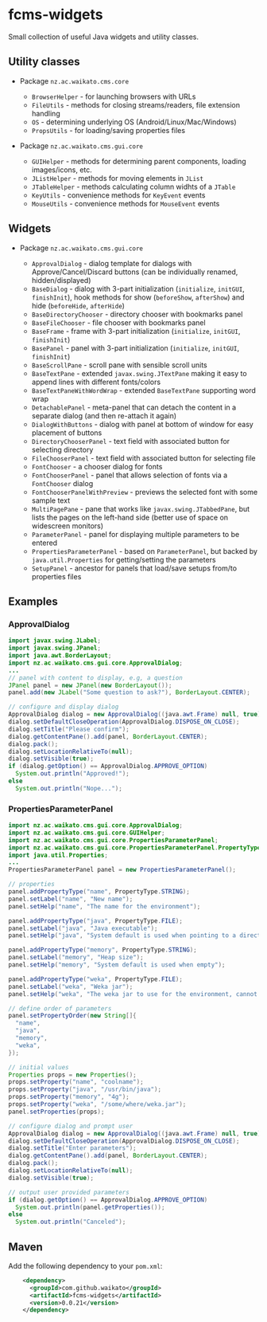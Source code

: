 # fcms-widgets

Small collection of useful Java widgets and utility classes.

## Utility classes

* Package `nz.ac.waikato.cms.core`

  * `BrowserHelper` - for launching browsers with URLs
  * `FileUtils` - methods for closing streams/readers, file extension handling
  * `OS` - determining underlying OS (Android/Linux/Mac/Windows)
  * `PropsUtils` - for loading/saving properties files
  
* Package `nz.ac.waikato.cms.gui.core`

  * `GUIHelper` - methods for determining parent components, loading images/icons, etc.
  * `JListHelper` - methods for moving elements in `JList`
  * `JTableHelper` - methods calculating column widhts of a `JTable`
  * `KeyUtils` - convenience methods for `KeyEvent` events
  * `MouseUtils` - convenience methods for `MouseEvent` events

## Widgets

* Package `nz.ac.waikato.cms.gui.core`

  * `ApprovalDialog` - dialog template for dialogs with Approve/Cancel/Discard buttons
    (can be individually renamed, hidden/displayed)
  * `BaseDialog` - dialog with 3-part initialization (`initialize`, `initGUI`, `finishInit`),
    hook methods for show (`beforeShow`, `afterShow`) and hide (`beforeHide`, `afterHide`)
  * `BaseDirectoryChooser` - directory chooser with bookmarks panel  
  * `BaseFileChooser` - file chooser with bookmarks panel
  * `BaseFrame` - frame with 3-part initialization (`initialize`, `initGUI`, `finishInit`)
  * `BasePanel` - panel with 3-part initialization (`initialize`, `initGUI`, `finishInit`)
  * `BaseScrollPane` - scroll pane with sensible scroll units
  * `BaseTextPane` - extended `javax.swing.JTextPane` making it easy to append lines with different fonts/colors
  * `BaseTextPaneWithWordWrap` - extended `BaseTextPane` supporting word wrap
  * `DetachablePanel` - meta-panel that can detach the content in a separate dialog (and then re-attach it again)
  * `DialogWithButtons` - dialog with panel at bottom of window for easy placement of buttons
  * `DirectoryChooserPanel` - text field with associated button for selecting directory
  * `FileChooserPanel` - text field with associated button for selecting file
  * `FontChooser` - a chooser dialog for fonts
  * `FontChooserPanel` - panel that allows selection of fonts via a `FontChooser` dialog
  * `FontChooserPanelWithPreview` - previews the selected font with some sample text
  * `MultiPagePane` - pane that works like `javax.swing.JTabbedPane`, but lists the pages 
    on the left-hand side (better use of space on widescreen monitors)
  * `ParameterPanel` - panel for displaying multiple parameters to be entered
  * `PropertiesParameterPanel` - based on `ParameterPanel`, but backed by `java.util.Properties` 
    for getting/setting the parameters
  * `SetupPanel` - ancestor for panels that load/save setups from/to properties files
  
## Examples

### ApprovalDialog

```java
import javax.swing.JLabel;
import javax.swing.JPanel;
import java.awt.BorderLayout;
import nz.ac.waikato.cms.gui.core.ApprovalDialog;
...
// panel with content to display, e.g, a question
JPanel panel = new JPanel(new BorderLayout());
panel.add(new JLabel("Some question to ask?"), BorderLayout.CENTER);

// configure and display dialog
ApprovalDialog dialog = new ApprovalDialog((java.awt.Frame) null, true);
dialog.setDefaultCloseOperation(ApprovalDialog.DISPOSE_ON_CLOSE);
dialog.setTitle("Please confirm");
dialog.getContentPane().add(panel, BorderLayout.CENTER);
dialog.pack();
dialog.setLocationRelativeTo(null);
dialog.setVisible(true);
if (dialog.getOption() == ApprovalDialog.APPROVE_OPTION)
  System.out.println("Approved!");
else
  System.out.println("Nope...");
```

### PropertiesParameterPanel

```java
import nz.ac.waikato.cms.gui.core.ApprovalDialog;
import nz.ac.waikato.cms.gui.core.GUIHelper;
import nz.ac.waikato.cms.gui.core.PropertiesParameterPanel;
import nz.ac.waikato.cms.gui.core.PropertiesParameterPanel.PropertyType;
import java.util.Properties;
...
PropertiesParameterPanel panel = new PropertiesParameterPanel();

// properties
panel.addPropertyType("name", PropertyType.STRING);
panel.setLabel("name", "New name");
panel.setHelp("name", "The name for the environment");

panel.addPropertyType("java", PropertyType.FILE);
panel.setLabel("java", "Java executable");
panel.setHelp("java", "System default is used when pointing to a directory");

panel.addPropertyType("memory", PropertyType.STRING);
panel.setLabel("memory", "Heap size");
panel.setHelp("memory", "System default is used when empty");

panel.addPropertyType("weka", PropertyType.FILE);
panel.setLabel("weka", "Weka jar");
panel.setHelp("weka", "The weka jar to use for the environment, cannot be empty");

// define order of parameters
panel.setPropertyOrder(new String[]{
  "name",
  "java",
  "memory",
  "weka",
});

// initial values
Properties props = new Properties();
props.setProperty("name", "coolname");
props.setProperty("java", "/usr/bin/java");
props.setProperty("memory", "4g");
props.setProperty("weka", "/some/where/weka.jar");
panel.setProperties(props);

// configure dialog and prompt user
ApprovalDialog dialog = new ApprovalDialog((java.awt.Frame) null, true);
dialog.setDefaultCloseOperation(ApprovalDialog.DISPOSE_ON_CLOSE);
dialog.setTitle("Enter parameters");
dialog.getContentPane().add(panel, BorderLayout.CENTER);
dialog.pack();
dialog.setLocationRelativeTo(null);
dialog.setVisible(true);

// output user provided parameters
if (dialog.getOption() == ApprovalDialog.APPROVE_OPTION)
  System.out.println(panel.getProperties());
else
  System.out.println("Canceled");
```
  
## Maven

Add the following dependency to your `pom.xml`:

```xml
    <dependency>
      <groupId>com.github.waikato</groupId>
      <artifactId>fcms-widgets</artifactId>
      <version>0.0.21</version>
    </dependency>
```